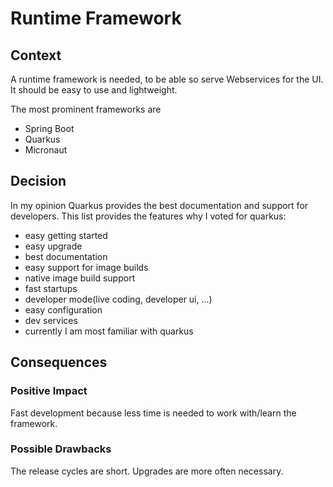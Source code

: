# Runtime Framework

## Context
A runtime framework is needed, to be able so serve Webservices for the UI. It should be easy to use and lightweight.

The most prominent frameworks are

* Spring Boot
* Quarkus
* Micronaut

## Decision
In my opinion Quarkus provides the best documentation and support for developers. This list provides the features why I voted for quarkus:

* easy getting started
* easy upgrade
* best documentation
* easy support for image builds
* native image build support
* fast startups
* developer mode(live coding, developer ui, ...)
* easy configuration
* dev services
* currently I am most familiar with quarkus

## Consequences

### Positive Impact
Fast development because less time is needed to work with/learn the framework.

### Possible Drawbacks
The release cycles are short. Upgrades are more often necessary.